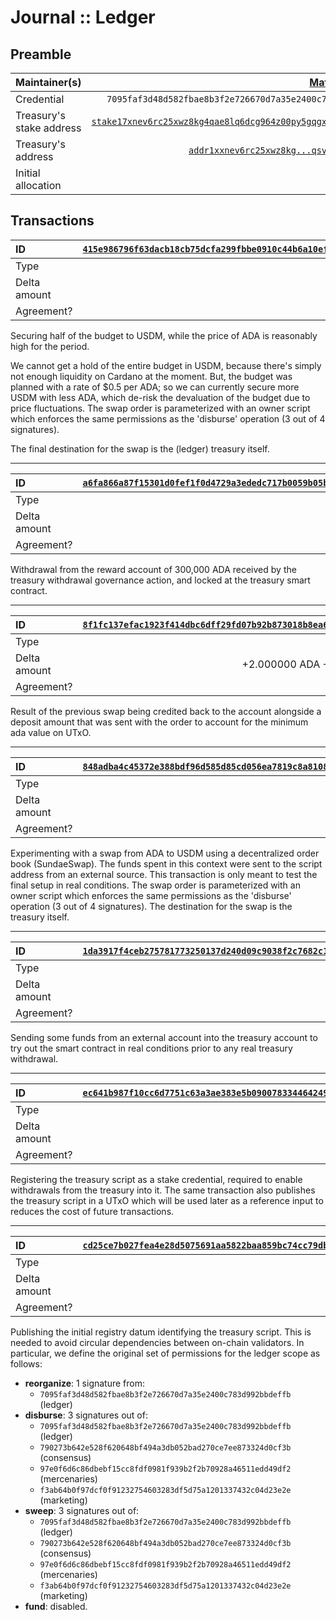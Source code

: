 # Journal :: Ledger

## Preamble

| Maintainer(s)            |                                              [Matthias Benkort][] |
| :----------------------- | ----------------------------------------------------------------: |
| Credential               |        `7095faf3d48d582fbae8b3f2e726670d7a35e2400c783d992bbdeffb` |
| Treasury's stake address | [`stake17xnev6rc25xwz8kg4qae8lq6dcg964z00py5gqgxd387pncv8fq8g`][] |
| Treasury's address       |                    [`addr1xxnev6rc25xwz8kg...qsvmz0ur8sjjwfw8`][] |
| Initial allocation       |                                                          ₳300,000 |

## Transactions

| ID           | [`415e986796f63dacb18cb75dcfa299fbbe0910c44b6a10efbd153fcc322177f9`][] |
| :----------- | ---------------------------------------------------------------------: |
| Type         |                                                               disburse |
| Delta amount |                                                           -100,250 ADA |
| Agreement?   |                                                                    N/A |

Securing half of the budget to USDM, while the price of ADA is reasonably high for the period.

We cannot get a hold of the entire budget in USDM, because there's simply not enough liquidity on Cardano at the moment. But, the budget was planned with a rate of $0.5 per ADA; so we can currently secure more USDM with less ADA, which de-risk the devaluation of the budget due to price fluctuations. The swap order is parameterized with an owner script which enforces the same permissions as the 'disburse' operation (3 out of 4 signatures). 

The final destination for the swap is the (ledger) treasury itself.

---

| ID           | [`a6fa866a87f15301d0fef1f0d4729a3ededc717b0059b05ba51ce43dc8009f1d`][] |
| :----------- | ---------------------------------------------------------------------: |
| Type         |                                                             initialize |
| Delta amount |                                                           +300,000 ADA |
| Agreement?   |                                                                    N/A |

Withdrawal from the reward account of 300,000 ADA received by the treasury withdrawal governance action, and locked at the treasury smart contract.

---

| ID           | [`8f1fc137efac1923f414dbc6dff29fd07b92b873018b8ea66d33ef16de3d0d12`][] |
| :----------- | ---------------------------------------------------------------------: |
| Type         |                                                                    N/A |
| Delta amount |                                           +2.000000 ADA +8.410131 USDM |
| Agreement?   |                                                                    N/A |

Result of the previous swap being credited back to the account alongside a deposit amount that was sent with the order to account for the minimum ada value on UTxO.

---

| ID           | [`848adba4c45372e388bdf96d585d85cd056ea7819c8a810810b47551b39024d3`][] |
| :----------- | ---------------------------------------------------------------------: |
| Type         |                                                             `disburse` |
| Delta amount |                                                         -14.000000 ADA |
| Agreement?   |                                                                    N/A |

Experimenting with a swap from ADA to USDM using a decentralized order book (SundaeSwap). The funds spent in this context were sent to the script address from an external source. This transaction is only meant to test the final setup in real conditions. The swap order is parameterized with an owner script which enforces the same permissions as the 'disburse' operation (3 out of 4 signatures). The destination for the swap is the treasury itself.

---

| ID           | [`1da3917f4ceb275781773250137d240d09c9038f2c7682c18dcfc033445d74f4`][] |
| :----------- | ---------------------------------------------------------------------: |
| Type         |                                                                    N/A |
| Delta amount |                                                         +14.000000 ADA |
| Agreement?   |                                                                    N/A |

Sending some funds from an external account into the treasury account to try out the smart contract in real conditions prior to any real treasury withdrawal.

---

| ID           | [`ec641b987f10cc6d7751c63a3ae383e5b09007833446424959376c1c0f67a4fe`][] |
| :----------- | ---------------------------------------------------------------------: |
| Type         |                                                           `initialize` |
| Delta amount |                                                                      0 |
| Agreement?   |                                                                    N/A |

Registering the treasury script as a stake credential, required to enable withdrawals from the treasury into it. The same transaction also publishes the treasury script in a UTxO which will be used later as a reference input to reduces the cost of future transactions.

---

| ID           | [`cd25ce7b027fea4e28d5075691aa5822baa859bc74cc79db0377043bc9f383c7`][] |
| :----------- | ---------------------------------------------------------------------: |
| Type         |                                                              `publish` |
| Delta amount |                                                                      0 |
| Agreement?   |                                                                    N/A |

Publishing the initial registry datum identifying the treasury script. This is needed to avoid circular dependencies between on-chain validators. In particular, we define the original set of permissions for the ledger scope as follows:

- **reorganize**: 1 signature from:
  - `7095faf3d48d582fbae8b3f2e726670d7a35e2400c783d992bbdeffb` (ledger)
- **disburse**: 3 signatures out of:
  - `7095faf3d48d582fbae8b3f2e726670d7a35e2400c783d992bbdeffb` (ledger)
  - `790273b642e528f620648bf494a3db052bad270ce7ee873324d0cf3b` (consensus)
  - `97e0f6d6c86dbebf15cc8fdf0981f939b2f2b70928a46511edd49df2` (mercenaries)
  - `f3ab64b0f97dcf0f91232754603283df5d75a1201337432c04d23e2e` (marketing)
- **sweep**: 3 signatures out of:
  - `7095faf3d48d582fbae8b3f2e726670d7a35e2400c783d992bbdeffb` (ledger)
  - `790273b642e528f620648bf494a3db052bad270ce7ee873324d0cf3b` (consensus)
  - `97e0f6d6c86dbebf15cc8fdf0981f939b2f2b70928a46511edd49df2` (mercenaries)
  - `f3ab64b0f97dcf0f91232754603283df5d75a1201337432c04d23e2e` (marketing)
- **fund**: disabled.

[Matthias Benkort]: https://github.com/KtorZ

<!-- TODO: use explorer.cardano.org deeplink once it supports stake addresses -->

[`stake17xnev6rc25xwz8kg4qae8lq6dcg964z00py5gqgxd387pncv8fq8g`]: https://cardanoscan.io/stakeKey/stake17xnev6rc25xwz8kg4qae8lq6dcg964z00py5gqgxd387pncv8fq8g
[`addr1xxnev6rc25xwz8kg...qsvmz0ur8sjjwfw8`]: https://explorer.cardano.org/address/addr1xxnev6rc25xwz8kg4qae8lq6dcg964z00py5gqgxd387pna8je58s4gvuy0v32pmj07p5msst42y77zfgsqsvmz0ur8sjjwfw8

[`415e986796f63dacb18cb75dcfa299fbbe0910c44b6a10efbd153fcc322177f9`]: https://explorer.cardano.org/tx/415e986796f63dacb18cb75dcfa299fbbe0910c44b6a10efbd153fcc322177f9
[`a6fa866a87f15301d0fef1f0d4729a3ededc717b0059b05ba51ce43dc8009f1d`]: https://explorer.cardano.org/tx/a6fa866a87f15301d0fef1f0d4729a3ededc717b0059b05ba51ce43dc8009f1d
[`8f1fc137efac1923f414dbc6dff29fd07b92b873018b8ea66d33ef16de3d0d12`]: https://explorer.cardano.org/tx/8f1fc137efac1923f414dbc6dff29fd07b92b873018b8ea66d33ef16de3d0d12
[`1da3917f4ceb275781773250137d240d09c9038f2c7682c18dcfc033445d74f4`]: https://explorer.cardano.org/tx/1da3917f4ceb275781773250137d240d09c9038f2c7682c18dcfc033445d74f4
[`848adba4c45372e388bdf96d585d85cd056ea7819c8a810810b47551b39024d3`]: https://explorer.cardano.org/tx/848adba4c45372e388bdf96d585d85cd056ea7819c8a810810b47551b39024d3
[`cd25ce7b027fea4e28d5075691aa5822baa859bc74cc79db0377043bc9f383c7`]: https://explorer.cardano.org/tx/cd25ce7b027fea4e28d5075691aa5822baa859bc74cc79db0377043bc9f383c7
[`ec641b987f10cc6d7751c63a3ae383e5b09007833446424959376c1c0f67a4fe`]: https://explorer.cardano.org/tx/ec641b987f10cc6d7751c63a3ae383e5b09007833446424959376c1c0f67a4fe
